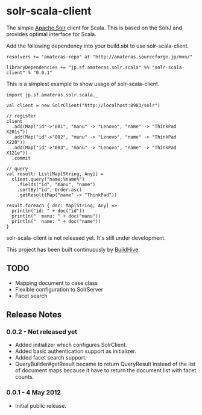 solr-scala-client
=================

The simple [Apache Solr](http://lucene.apache.org/solr/) client for Scala.
This is based on the SolrJ and provides optimal interface for Scala.

Add the following dependency into your build.sbt to use solr-scala-client.

    resolvers += "amateras-repo" at "http://amateras.sourceforge.jp/mvn/"

    libraryDependencies += "jp.sf.amateras.solr.scala" %% "solr-scala-client" % "0.0.1"

This is a simplest example to show usage of solr-scala-client.

    import jp.sf.amateras.solr.scala._

    val client = new SolrClient("http://localhost:8983/solr")

    // register
    client
      .add(Map("id"->"001", "manu" -> "Lenovo", "name" -> "ThinkPad X201s"))
      .add(Map("id"->"002", "manu" -> "Lenovo", "name" -> "ThinkPad X220"))
      .add(Map("id"->"003", "manu" -> "Lenovo", "name" -> "ThinkPad X121e"))
      .commit

    // query
    val result: List[Map[String, Any]] =
      client.query("name:%name%")
        .fields("id", "manu", "name")
        .sortBy("id", Order.asc)
        .getResult(Map("name" -> "ThinkPad"))

    result.foreach { doc: Map[String, Any] =>
      println("id: " + doc("id"))
      println("  manu: " + doc("manu"))
      println("  name: " + doc("name"))
    }

solr-scala-client is not released yet. It's still under development.

This project has been built continuously by [BuildHive](https://buildhive.cloudbees.com/view/My%20Repositories/job/takezoe/job/solr-scala-client/).

TODO
--------

* Mapping document to case class
* Flexible configuration to SolrServer
* Facet search

Release Notes
--------
### 0.0.2 - Not released yet

* Added initializer which configures SolrClient.
* Added basic authentication support as initializer.
* Added facet search support.
* QueryBuilder#getResult became to return QueryResult instead of the list of document maps because it have to return the document list with facet counts.

### 0.0.1 - 4 May 2012

* Initial public release.
